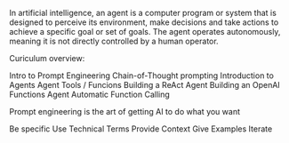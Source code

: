 In artificial intelligence, an agent is a computer program or system that is designed to perceive its environment, make decisions and take actions
to achieve a specific goal or set of goals. The agent operates autonomously, meaning it is not directly controlled by a human operator.

Curiculum overview:

Intro to Prompt Engineering
Chain-of-Thought prompting
Introduction to Agents
Agent Tools / Funcions
Building a ReAct Agent
Building an OpenAI Functions Agent
Automatic Function Calling


Prompt engineering is the art of getting AI to do what you want

Be specific
Use Technical Terms
Provide Context
Give Examples
Iterate



